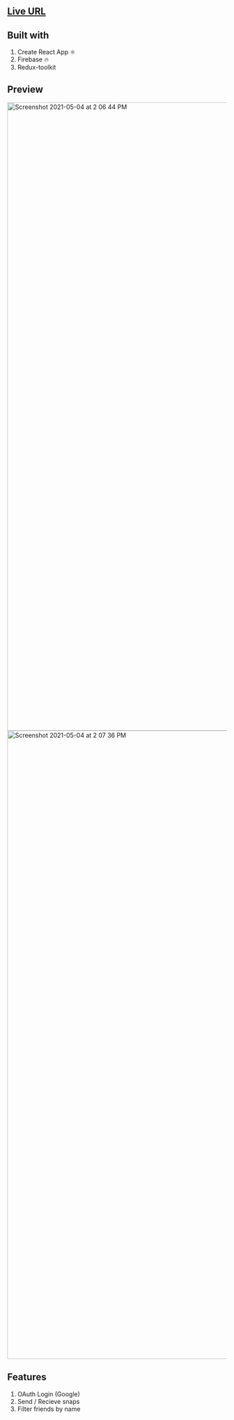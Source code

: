 ## [Live URL](https://snapchat-clone-c8f9b.web.app/)

## Built with

1. Create React App ⚛️
2. Firebase 🔥
3. Redux-toolkit

## Preview

<img width="1440" alt="Screenshot 2021-05-04 at 2 06 44 PM" src="https://user-images.githubusercontent.com/50735025/116978914-f7350c00-ace1-11eb-97ca-c7f5fadaba52.png">
<img width="1440" alt="Screenshot 2021-05-04 at 2 07 36 PM" src="https://user-images.githubusercontent.com/50735025/116979011-16cc3480-ace2-11eb-82ff-73667c58ef1c.png">

## Features

1. OAuth Login (Google)
2. Send / Recieve snaps
3. Filter friends by name
